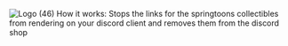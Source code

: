 ![Logo (46)](https://github.com/DTACat/No-Springtoons/assets/141873540/c2c7a25f-28b8-4d99-b5f1-205482c9909f)
How it works:
Stops the links for the springtoons collectibles from rendering on your discord client and removes them from the discord shop
